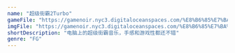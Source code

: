 ```yaml
---
name: "超级街霸2Turbo"
gameFile: "https://gamenoir.nyc3.digitaloceanspaces.com/%E8%B6%85%E7%BA%A7%E8%A1%97%E9%9C%B82Turbo/sf2turbo.zip"
imgFile: "https://gamenoir.nyc3.digitaloceanspaces.com/%E8%B6%85%E7%BA%A7%E8%A1%97%E9%9C%B82Turbo/original.webp"
shortDescription: "电脑上的超级街霸音乐，手感和游戏性都还不错"
genre: "FG"
---
```

